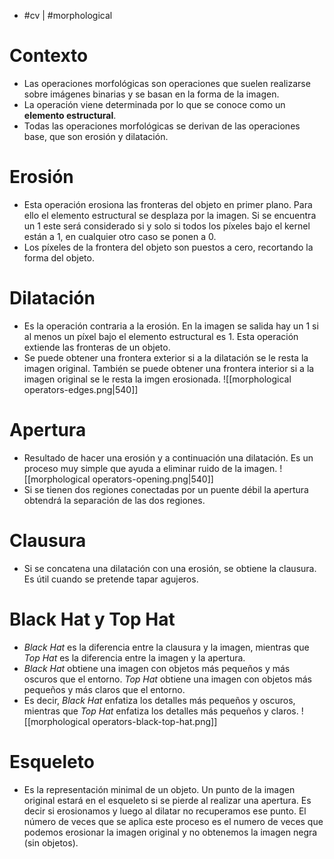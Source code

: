 - #cv | #morphological

# Contexto
- Las operaciones morfológicas son operaciones que suelen realizarse sobre imágenes binarias y se basan en la forma de la imagen. 
- La operación viene determinada por lo que se conoce como un **elemento estructural**. 
- Todas las operaciones morfológicas se derivan de las operaciones base, que son erosión y dilatación.
# Erosión
- Esta operación erosiona las fronteras del objeto en primer plano. Para ello el elemento estructural se desplaza por la imagen. Si se encuentra un $1$ este será considerado si y solo si todos los píxeles bajo el kernel están a $1$, en cualquier otro caso se ponen a $0$.
- Los píxeles de la frontera del objeto son puestos a cero, recortando la forma del objeto.

# Dilatación
- Es la operación contraria a la erosión. En la imagen se salida hay un $1$ si al menos un píxel bajo el elemento estructural es $1$. Esta operación extiende las fronteras de un objeto.
- Se puede obtener una frontera exterior si a la dilatación se le resta la imagen original. También se puede obtener una frontera interior si a la imagen original se le resta la imgen erosionada.
![[morphological operators-edges.png|540]]

# Apertura
- Resultado de hacer una erosión y a continuación una dilatación. Es un proceso muy simple que ayuda a eliminar ruido de la imagen.
![[morphological operators-opening.png|540]]
- Si se tienen dos regiones conectadas por un puente débil la apertura obtendrá la separación de las dos regiones.

# Clausura
- Si se concatena una dilatación con una erosión, se obtiene la clausura. Es útil cuando se pretende tapar agujeros.

# Black Hat y Top Hat
- *Black Hat* es la diferencia entre la clausura y la imagen, mientras que *Top Hat* es la diferencia entre la imagen y la apertura.
- *Black Hat* obtiene una imagen con objetos más pequeños y más oscuros que el entorno. *Top Hat* obtiene una imagen con objetos más pequeños y más claros que el entorno.
- Es decir, *Black Hat* enfatiza los detalles más pequeños y oscuros, mientras que *Top Hat* enfatiza los detalles más pequeños y claros.
![[morphological operators-black-top-hat.png]]

# Esqueleto
- Es la representación minimal de un objeto. Un punto de la imagen original estará en el esqueleto si se pierde al realizar una apertura. Es decir si erosionamos y luego al dilatar no recuperamos ese punto. El número de veces que se aplica este proceso es el numero de veces que podemos erosionar la imagen original y no obtenemos la imagen negra (sin objetos).